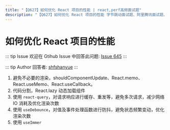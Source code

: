 ```yaml
---
title: "【Q627】如何优化 React 项目的性能 | react,perf高频面试题"
description: "【Q627】如何优化 React 项目的性能 字节跳动面试题、阿里腾讯面试题、美团小米面试题。"
---
```


# 如何优化 React 项目的性能

::: tip Issue
欢迎在 Gtihub Issue 中回答此问题: [Issue 645](https://github.com/shfshanyue/Daily-Question/issues/645)
:::

::: tip Author
回答者: [shfshanyue](https://github.com/shfshanyue)
:::

1. 避免不必要的渲染，shouldComponentUpdate、React.memo、React.useMemo、React.useCallback。
2. 代码分割，React.lazy 动态加载组件
3. 使用 `react-query`，对请求响应进行缓存、重发等，避免多次请求，减少网络 IO 消耗及优化渲染次数
4. 使用 `useDebounce`，对值及事件处理函数进行防抖，避免状态频繁变动，优化渲染次数
5. 使用 `useImmer`
